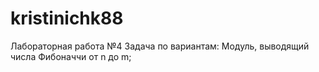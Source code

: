 # kristinichk88
Лабораторная работа №4
Задача по вариантам:
Модуль, выводящий числа Фибоначчи от n до m;
